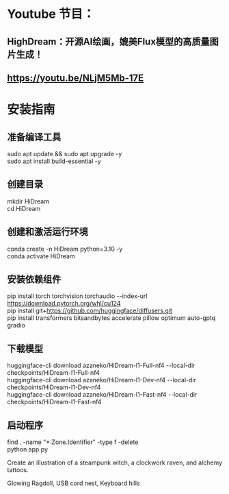 # Youtube 节目：
## HighDream：开源AI绘画，媲美Flux模型的高质量图片生成！
## https://youtu.be/NLjM5Mb-17E

# 安装指南

## 准备编译工具
sudo apt update && sudo apt upgrade -y  
sudo apt install build-essential -y  

## 创建目录
mkdir HiDream  
cd HiDream  

## 创建和激活运行环境
conda create -n HiDream python=3.10 -y    
conda activate HiDream  

## 安装依赖组件
pip install torch torchvision torchaudio --index-url https://download.pytorch.org/whl/cu124  
pip install git+https://github.com/huggingface/diffusers.git  
pip install transformers bitsandbytes accelerate pillow optimum auto-gptq gradio  

## 下载模型
huggingface-cli download azaneko/HiDream-I1-Full-nf4 --local-dir checkpoints/HiDream-I1-Full-nf4  
huggingface-cli download azaneko/HiDream-I1-Dev-nf4 --local-dir checkpoints/HiDream-I1-Dev-nf4  
huggingface-cli download azaneko/HiDream-I1-Fast-nf4 --local-dir checkpoints/HiDream-I1-Fast-nf4  

## 启动程序
find . -name "*:Zone.Identifier" -type f -delete    
python app.py  

Create an illustration of a steampunk witch, a clockwork raven, and alchemy tattoos.  

Glowing Ragdoll, USB cord nest, Keyboard hills  




 
















